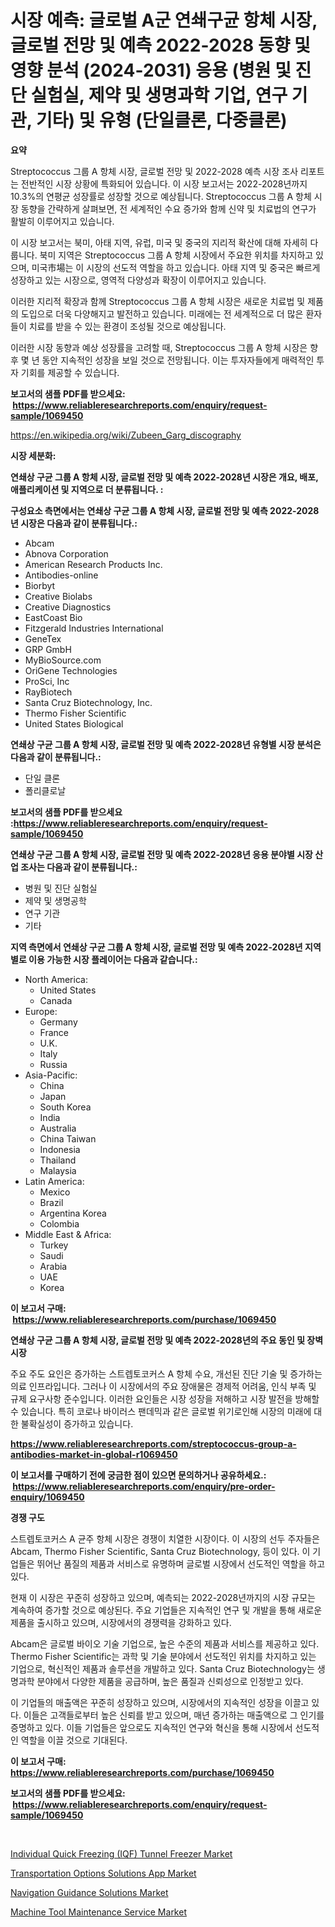 <p><h1>시장 예측: 글로벌 A군 연쇄구균 항체 시장, 글로벌 전망 및 예측 2022-2028 동향 및 영향 분석 (2024-2031) 응용 (병원 및 진단 실험실, 제약 및 생명과학 기업, 연구 기관, 기타) 및 유형 (단일클론, 다중클론)</h1></p><p><strong>요약</strong></p>
<p><p>Streptococcus 그룹 A 항체 시장, 글로벌 전망 및 2022-2028 예측 시장 조사 리포트는 전반적인 시장 상황에 특화되어 있습니다. 이 시장 보고서는 2022-2028년까지 10.3%의 연평균 성장률로 성장할 것으로 예상됩니다. Streptococcus 그룹 A 항체 시장 동향을 간략하게 살펴보면, 전 세계적인 수요 증가와 함께 신약 및 치료법의 연구가 활발히 이루어지고 있습니다.</p><p>이 시장 보고서는 북미, 아태 지역, 유럽, 미국 및 중국의 지리적 확산에 대해 자세히 다룹니다. 북미 지역은 Streptococcus 그룹 A 항체 시장에서 주요한 위치를 차지하고 있으며, 미국市場는 이 시장의 선도적 역할을 하고 있습니다. 아태 지역 및 중국은 빠르게 성장하고 있는 시장으로, 영역적 다양성과 확장이 이루어지고 있습니다.</p><p>이러한 지리적 확장과 함께 Streptococcus 그룹 A 항체 시장은 새로운 치료법 및 제품의 도입으로 더욱 다양해지고 발전하고 있습니다. 미래에는 전 세계적으로 더 많은 환자들이 치료를 받을 수 있는 환경이 조성될 것으로 예상됩니다.</p><p>이러한 시장 동향과 예상 성장률을 고려할 때, Streptococcus 그룹 A 항체 시장은 향후 몇 년 동안 지속적인 성장을 보일 것으로 전망됩니다. 이는 투자자들에게 매력적인 투자 기회를 제공할 수 있습니다.</p></p>
<p><strong>보고서의 샘플 PDF를 받으세요: &nbsp;<a href="https://www.reliableresearchreports.com/enquiry/request-sample/1069450">https://www.reliableresearchreports.com/enquiry/request-sample/1069450</a></strong></p>
<p><a href="https://en.wikipedia.org/wiki/Zubeen_Garg_discography">https://en.wikipedia.org/wiki/Zubeen_Garg_discography</a></p>
<p><strong>시장 세분화:</strong></p>
<p><strong> 연쇄상 구균 그룹 A 항체 시장, 글로벌 전망 및 예측 2022-2028년 시장은 개요, 배포, 애플리케이션 및 지역으로 더 분류됩니다. :</strong></p>
<p><strong>구성요소 측면에서는 연쇄상 구균 그룹 A 항체 시장, 글로벌 전망 및 예측 2022-2028년 시장은 다음과 같이 분류됩니다.:</strong></p>
<p><ul><li>Abcam</li><li>Abnova Corporation</li><li>American Research Products Inc.</li><li>Antibodies-online</li><li>Biorbyt</li><li>Creative Biolabs</li><li>Creative Diagnostics</li><li>EastCoast Bio</li><li>Fitzgerald Industries International</li><li>GeneTex</li><li>GRP GmbH</li><li>MyBioSource.com</li><li>OriGene Technologies</li><li>ProSci, Inc</li><li>RayBiotech</li><li>Santa Cruz Biotechnology, Inc.</li><li>Thermo Fisher Scientific</li><li>United States Biological</li></ul></p>
<p><strong> 연쇄상 구균 그룹 A 항체 시장, 글로벌 전망 및 예측 2022-2028년 유형별 시장 분석은 다음과 같이 분류됩니다.:</strong></p>
<p><ul><li>단일 클론</li><li>폴리클로날</li></ul></p>
<p><strong>보고서의 샘플 PDF를 받으세요 :<a href="https://www.reliableresearchreports.com/enquiry/request-sample/1069450">https://www.reliableresearchreports.com/enquiry/request-sample/1069450</a></strong></p>
<p><strong> 연쇄상 구균 그룹 A 항체 시장, 글로벌 전망 및 예측 2022-2028년 응용 분야별 시장 산업 조사는 다음과 같이 분류됩니다.:</strong></p>
<p><ul><li>병원 및 진단 실험실</li><li>제약 및 생명공학</li><li>연구 기관</li><li>기타</li></ul></p>
<p><strong>지역 측면에서 연쇄상 구균 그룹 A 항체 시장, 글로벌 전망 및 예측 2022-2028년 지역별로 이용 가능한 시장 플레이어는 다음과 같습니다.:</strong></p>
<p><ul>
    <li>
        North America:
        <ul>
            <li>United States</li>
            <li>Canada</li>
        </ul>
    </li>
    <li>
        Europe:
        <ul>
            <li>Germany</li>
            <li>France</li>
            <li>U.K.</li>
            <li>Italy</li>
            <li>Russia</li>
        </ul>
    </li>
    <li>
        Asia-Pacific:
        <ul>
            <li>China</li>
            <li>Japan</li>
            <li>South Korea</li>
            <li>India</li>
            <li>Australia</li>
            <li>China Taiwan</li>
            <li>Indonesia</li>
            <li>Thailand</li>
            <li>Malaysia</li>
        </ul>
    </li>
    <li>
        Latin America:
        <ul>
            <li>Mexico</li>
            <li>Brazil</li>
            <li>Argentina Korea</li>
            <li>Colombia</li>
        </ul>
    </li>
    <li>
        Middle East & Africa:
        <ul>
            <li>Turkey</li>
            <li>Saudi</li>
            <li>Arabia</li>
            <li>UAE</li>
            <li>Korea</li>
        </ul>
    </li>
    </ul></p>
<p><strong>이 보고서 구매: &nbsp;<a href="https://www.reliableresearchreports.com/purchase/1069450">https://www.reliableresearchreports.com/purchase/1069450</a></strong></p>
<p><strong>연쇄상 구균 그룹 A 항체 시장, 글로벌 전망 및 예측 2022-2028년의 주요 동인 및 장벽 시장</strong></p>
<p><p>주요 주도 요인은 증가하는 스트렙토코커스 A 항체 수요, 개선된 진단 기술 및 증가하는 의료 인프라입니다. 그러나 이 시장에서의 주요 장애물은 경제적 어려움, 인식 부족 및 규제 요구사항 준수입니다. 이러한 요인들은 시장 성장을 저해하고 시장 발전을 방해할 수 있습니다. 특히 코로나 바이러스 팬데믹과 같은 글로벌 위기로인해 시장의 미래에 대한 불확실성이 증가하고 있습니다.</p></p>
<p><strong><a href="https://www.reliableresearchreports.com/streptococcus-group-a-antibodies-market-in-global-r1069450">https://www.reliableresearchreports.com/streptococcus-group-a-antibodies-market-in-global-r1069450</a></strong></p>
<p><strong>이 보고서를 구매하기 전에 궁금한 점이 있으면 문의하거나 공유하세요.: &nbsp;<a href="https://www.reliableresearchreports.com/enquiry/pre-order-enquiry/1069450">https://www.reliableresearchreports.com/enquiry/pre-order-enquiry/1069450</a></strong></p>
<p><strong>경쟁 구도</strong></p>
<p><p>스트렙토코커스 A 균주 항체 시장은 경쟁이 치열한 시장이다. 이 시장의 선두 주자들은 Abcam, Thermo Fisher Scientific, Santa Cruz Biotechnology, 등이 있다. 이 기업들은 뛰어난 품질의 제품과 서비스로 유명하며 글로벌 시장에서 선도적인 역할을 하고 있다.</p><p>현재 이 시장은 꾸준히 성장하고 있으며, 예측되는 2022-2028년까지의 시장 규모는 계속하여 증가할 것으로 예상된다. 주요 기업들은 지속적인 연구 및 개발을 통해 새로운 제품을 출시하고 있으며, 시장에서의 경쟁력을 강화하고 있다.</p><p>Abcam은 글로벌 바이오 기술 기업으로, 높은 수준의 제품과 서비스를 제공하고 있다. Thermo Fisher Scientific는 과학 및 기술 분야에서 선도적인 위치를 차지하고 있는 기업으로, 혁신적인 제품과 솔루션을 개발하고 있다. Santa Cruz Biotechnology는 생명과학 분야에서 다양한 제품을 공급하며, 높은 품질과 신뢰성으로 인정받고 있다.</p><p>이 기업들의 매출액은 꾸준히 성장하고 있으며, 시장에서의 지속적인 성장을 이끌고 있다. 이들은 고객들로부터 높은 신뢰를 받고 있으며, 매년 증가하는 매출액으로 그 인기를 증명하고 있다. 이들 기업들은 앞으로도 지속적인 연구와 혁신을 통해 시장에서 선도적인 역할을 이끌 것으로 기대된다.</p></p>
<p><strong>이 보고서 구매: &nbsp; <a href="https://www.reliableresearchreports.com/purchase/1069450">https://www.reliableresearchreports.com/purchase/1069450</a></strong></p>
<p><strong>보고서의 샘플 PDF를 받으세요: &nbsp;<a href="https://www.reliableresearchreports.com/enquiry/request-sample/1069450">https://www.reliableresearchreports.com/enquiry/request-sample/1069450</a></strong><strong></strong></p>
<p>&nbsp;</p>
<p><p><a href="https://issuu.com/reportprime-2/docs/individual-quick-freezing-iqf-tunnel-freezer-marke">Individual Quick Freezing (IQF) Tunnel Freezer Market</a></p><p><a href="https://github.com/labibmmn112/Market-Research-Report-List-1/blob/main/transportation-options-solutions-app-market.md">Transportation Options Solutions App Market</a></p><p><a href="https://github.com/vregtldg37/Market-Research-Report-List-1/blob/main/navigation-guidance-solutions-market.md">Navigation Guidance Solutions Market</a></p><p><a href="https://issuu.com/reportprime-2/docs/machine-tool-maintenance-service-market-size-2030.">Machine Tool Maintenance Service Market</a></p></p>
